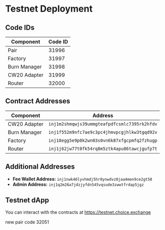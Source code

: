 # Testnet Deployment

## Code IDs

| Component      | Code ID |
| -------------- | ------- |
| Pair           | 31996   |
| Factory        | 31997   |
| Burn Manager   | 31998   |
| CW20 Adapter   | 31999   |
| Router         | 32000   |

## Contract Addresses

| Component      | Address                                                           |
| -------------- | ----------------------------------------------------------------- |
| CW20 Adapter   | `inj1m2shmqwjs39ummgteafpdfcsmlc7395rk2hfdv`                        |
| Burn Manager   | `inj1f552m9nfc7ae9c3pc4jhmvpcgjhlkw3tgqd92v`                        |
| Factory        | `inj18egg5e9p0k2wn03s0vn6k87xfgcpmfq2fzhugp`                        |
| Router         | `inj1j62jw77t0fk54rq8m5ztk4apu86tawcjgufp7t`                        |

## Additional Addresses

- **Fee Wallet Address:** `inj1nwk46lyvhmdj5hr8ynwdvz0jaa4men9ce2gt58`
- **Admin Address:** `inj1q2m26a7jdzjyfdn545vqsude3zwwtfrdap5jgz`

## Testnet dApp

You can interact with the contracts at https://testnet.choice.exchange

new pair code 32051
